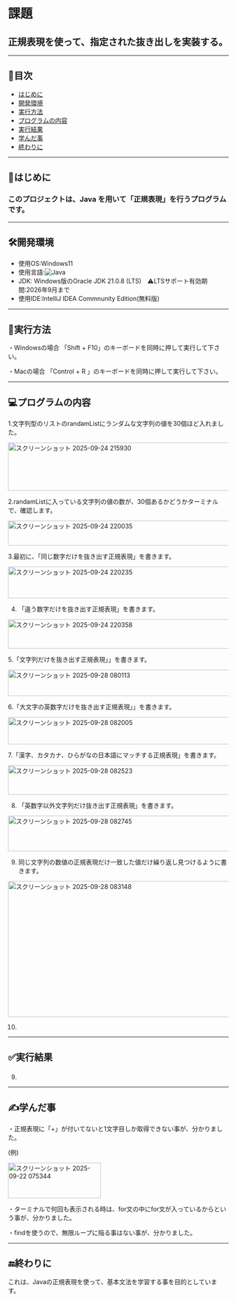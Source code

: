 # 課題
## 正規表現を使って、指定された抜き出しを実装する。
---


## 📌目次
- [はじめに](#はじめに)
- [開発環境](#開発環境)
- [実行方法](#実行方法)
- [プログラムの内容](#プログラムの内容)
- [実行結果](#実行結果)
- [学んだ事](#学んだ事)
- [終わりに](#終わりに)
---



## 📖はじめに
### このプロジェクトは、Java を用いて「正規表現」を行うプログラムです。
---



## 🛠開発環境
- 使用OS:Windows11
- 使用言語:![Java](https://img.shields.io/badge/Java-v21-007396?logo=openjdk&logoColor=white)
- JDK: Windows版のOracle JDK 21.0.8 (LTS)　⚠️LTSサポート有効期間:2026年9月まで
- 使用IDE:IntelliJ IDEA Commnunity Edition(無料版)

---



## 🚀実行方法
・Windowsの場合
「Shift + F10」のキーボードを同時に押して実行して下さい。



・Macの場合
「Control + R 」のキーボードを同時に押して実行して下さい。


---


## 💻プログラムの内容

1.文字列型のリストのrandamListにランダムな文字列の値を30個ほど入れました。

















<img width="945" height="110" alt="スクリーンショット 2025-09-24 215930" src="https://github.com/user-attachments/assets/a76d1c4e-5bb7-4760-9126-e5670881aee1" />



















2.randamListに入っている文字列の値の数が、30個あるかどうかターミナルで、確認します。



















<img width="673" height="57" alt="スクリーンショット 2025-09-24 220035" src="https://github.com/user-attachments/assets/5461b128-2066-4e1e-b96a-ecbeb7bc7590" />










3.最初に、「同じ数字だけを抜き出す正規表現」を書きます。









<img width="659" height="72" alt="スクリーンショット 2025-09-24 220235" src="https://github.com/user-attachments/assets/4d0f7f27-a7c9-4813-8154-da73b954414a" />










4. 「違う数字だけを抜き出す正規表現」を書きます。











<img width="737" height="67" alt="スクリーンショット 2025-09-24 220358" src="https://github.com/user-attachments/assets/f3986204-f3f2-419e-9d7c-d61e55079950" />









5.「文字列だけを抜き出す正規表現」」を書きます。










<img width="591" height="60" alt="スクリーンショット 2025-09-28 080113" src="https://github.com/user-attachments/assets/ea662ab6-3b38-4550-b5dc-7d7c04c4f827" />









 
6.「大文字の英数字だけを抜き出す正規表現」」を書きます。


















<img width="642" height="62" alt="スクリーンショット 2025-09-28 082005" src="https://github.com/user-attachments/assets/44f3530f-34f4-44ad-b86d-786e083ab482" />







































7.「漢字、カタカナ、ひらがなの日本語にマッチする正規表現」を書きます。








<img width="970" height="67" alt="スクリーンショット 2025-09-28 082523" src="https://github.com/user-attachments/assets/c78e9b9a-732c-4e40-9e1d-50090feee8a1" />








8. 「英数字以外文字列だけ抜き出す正規表現」を書きます。










<img width="744" height="81" alt="スクリーンショット 2025-09-28 082745" src="https://github.com/user-attachments/assets/f90e7124-3a7d-49bd-aec3-309343c01174" />











9. 同じ文字列の数値の正規表現だけ一致した値だけ繰り返し見つけるように書きます。













<img width="777" height="310" alt="スクリーンショット 2025-09-28 083148" src="https://github.com/user-attachments/assets/58fdd288-c524-408d-b7fe-8d06caf71231" />








10.





















---
## ✅実行結果
### 

9.














---
## ✍学んだ事
・正規表現に「+」が付いてないと1文字目しか取得できない事が、分かりました。





(例)








<img width="212" height="81" alt="スクリーンショット 2025-09-22 075344" src="https://github.com/user-attachments/assets/3f81fa2c-b073-45ed-8585-8e5f586a8a95" />











・ターミナルで何回も表示される時は、for文の中にfor文が入っているからという事が、分かりました。







・findを使うので、無限ループに陥る事はない事が、分かりました。


---
## 🔚終わりに
これは、Javaの正規表現を使って、基本文法を学習する事を目的としています。
